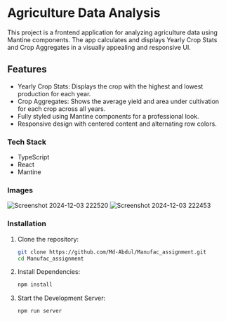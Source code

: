 # Agriculture Data Analysis

This project is a frontend application for analyzing agriculture data using Mantine components. The app calculates and displays Yearly Crop Stats and Crop Aggregates in a visually appealing and responsive UI.

## Features

- Yearly Crop Stats: Displays the crop with the highest and lowest production for each year.
- Crop Aggregates: Shows the average yield and area under cultivation for each crop across all years.
- Fully styled using Mantine components for a professional look.
- Responsive design with centered content and alternating row colors.


### Tech Stack

- TypeScript
- React
- Mantine

### Images
  ![Screenshot 2024-12-03 222520](https://github.com/user-attachments/assets/bc6b32ec-2d38-4dd1-8145-dd4f1a1517ba)
![Screenshot 2024-12-03 222453](https://github.com/user-attachments/assets/e22122f0-bbd1-4a44-9a9e-ad9a2db14a16)


### Installation

1. Clone the repository:
   ```bash
   git clone https://github.com/Md-Abdul/Manufac_assignment.git
   cd Manufac_assignment
   
2. Install Dependencies:
   ```bash
   npm install
   
3. Start the Development Server:
   ```bash
   npm run server     
